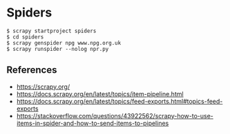 # Spiders

```
$ scrapy startproject spiders
$ cd spiders
$ scrapy genspider npg www.npg.org.uk
$ scrapy runspider --nolog npr.py
```

## References
* https://scrapy.org/
* https://docs.scrapy.org/en/latest/topics/item-pipeline.html
* https://docs.scrapy.org/en/latest/topics/feed-exports.html#topics-feed-exports
* https://stackoverflow.com/questions/43922562/scrapy-how-to-use-items-in-spider-and-how-to-send-items-to-pipelines
